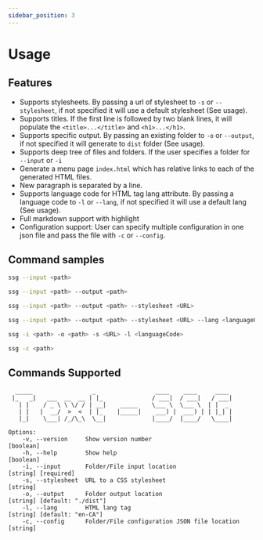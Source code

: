 ```yaml
---
sidebar_position: 3
---
```


# Usage

## Features

- Supports stylesheets. By passing a url of stylesheet to `-s` or `--stylesheet`, if not specified it will use a default stylesheet (See usage).
- Supports titles. If the first line is followed by two blank lines, it will populate the `<title>...</title>` and `<h1>...</h1>`.
- Supports specific output. By passing an existing folder to `-o` or `--output`, if not specified it will generate to `dist` folder (See usage).
- Supports deep tree of files and folders. If the user specifies a folder for `--input` or `-i`
- Generate a menu page `index.html` which has relative links to each of the generated HTML files.
- New paragraph is separated by a line.
- Supports language code for HTML tag lang attribute. By passing a language code to `-l` or `--lang`, if not specified it will use a default lang (See usage).
- Full markdown support with highlight
- Configuration support: User can specify multiple configuration in one json file and pass the file with `-c` or `--config`.

## Command samples

```bash
ssg --input <path>
```

```bash
ssg --input <path> --output <path>
```

```bash
ssg --input <path> --output <path> --stylesheet <URL>
```

```bash
ssg --input <path> --output <path> --stylesheet <URL> --lang <languageCode>
```

```bash
ssg -i <path> -o <path> -s <URL> -l <languageCode>
```

```bash
ssg -c <path>
```

## Commands Supported

```none
  _____                 _                 ____    ____     ____
 |_   _|   ___  __  __ | |_              / ___|  / ___|   / ___|
   | |    / _ \ \ \/ / | __|    _____    \___ \  \___ \  | |  _
   | |   |  __/  >  <  | |_    |_____|    ___) |  ___) | | |_| |
   |_|    \___| /_/\_\  \__|             |____/  |____/   \____|

Options:
    -v, --version     Show version number            			          [boolean]
    -h, --help        Show help                      		   	          [boolean]
    -i, --input       Folder/File input location    	                  [string] [required]
    -s, --stylesheet  URL to a CSS stylesheet         			          [string]
    -o, --output      Folder output location                              [string] [default: "./dist"]
    -l, --lang        HTML lang tag                                       [string] [default: "en-CA"]
    -c, --config      Folder/File configuration JSON file location        [string]
```
